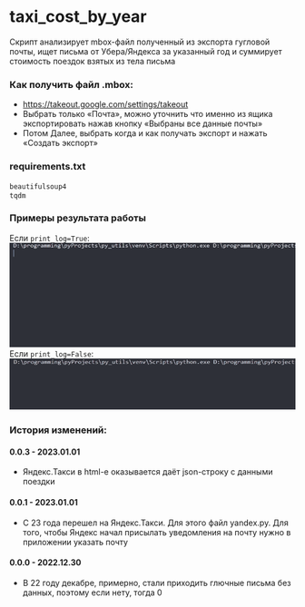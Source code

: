 
# taxi_cost_by_year
Скрипт анализирует mbox-файл полученный из экспорта гугловой почты, ищет письма от Убера/Яндекса за указанный год и суммирует стоимость поездок взятых из тела письма

### Как получить файл .mbox:
* https://takeout.google.com/settings/takeout
* Выбрать только «Почта», можно уточнить что именно из ящика экспортировать нажав кнопку «Выбраны все данные почты»
* Потом Далее, выбрать когда и как получать экспорт и нажать «Создать экспорт»

### requirements.txt
```
beautifulsoup4  
tqdm  
```

### Примеры результата работы
Если `print_log=True`:  
![alt-текст](https://github.com/i-dea-by/py_utils/blob/master/taxi_cost_by_year/taxi_log.gif?raw=true "Working with log")  
Если `print_log=False`:  
![alt-текст](https://github.com/i-dea-by/py_utils/blob/master/taxi_cost_by_year/taxi.gif?raw=true "Working")

### История изменений:
#### 0.0.3 - 2023.01.01 
* Яндекс.Такси в html-е оказывается даёт json-строку с данными поездки   
#### 0.0.1 - 2023.01.01 
* C 23 года перешел на Яндекс.Такси. Для этого файл yandex.py. Для того, чтобы Яндекс начал присылать уведомления на почту нужно в приложении указать почту  
#### 0.0.0 - 2022.12.30 
* В 22 году  декабре, примерно, стали приходить глючные письма без данных, поэтому если нету, тогда 0